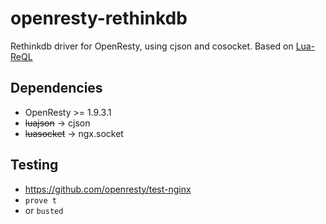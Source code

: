 # openresty-rethinkdb

Rethinkdb driver for OpenResty, using cjson and cosocket. Based on [Lua-ReQL](https://github.com/grandquista/Lua-ReQL)


## Dependencies
- OpenResty >= 1.9.3.1
- ~~luajson~~ -> cjson
- ~~luasocket~~ -> ngx.socket

## Testing
- https://github.com/openresty/test-nginx
- `prove t`
- or `busted`
